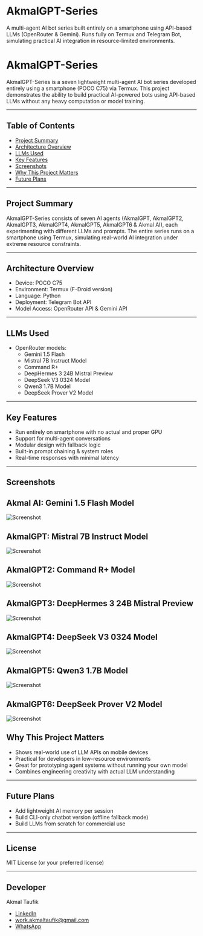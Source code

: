 # AkmalGPT-Series
A multi-agent AI bot series built entirely on a smartphone using API-based LLMs (OpenRouter & Gemini). Runs fully on Termux and Telegram Bot, simulating practical AI integration in resource-limited environments.
# AkmalGPT-Series

AkmalGPT-Series is a seven lightweight multi-agent AI bot series developed entirely using a smartphone (POCO C75) via Termux. This project demonstrates the ability to build practical AI-powered bots using API-based LLMs without any heavy computation or model training.

---

## Table of Contents
- [Project Summary](#project-summary)
- [Architecture Overview](#architecture-overview)
- [LLMs Used](#llms-used)
- [Key Features](#key-features)
- [Screenshots](#screenshots)
- [Why This Project Matters](#why-this-project-matters)
- [Future Plans](#future-plans)

---

## Project Summary

AkmalGPT-Series consists of seven AI agents (AkmalGPT, AkmalGPT2, AkmalGPT3, AkmalGPT4, AkmalGPT5, AkmalGPT6 & Akmal AI), each experimenting with different LLMs and prompts. The entire series runs on a smartphone using Termux, simulating real-world AI integration under extreme resource constraints.

---

## Architecture Overview
- Device: POCO C75
- Environment: Termux (F-Droid version)
- Language: Python
- Deployment: Telegram Bot API
- Model Access: OpenRouter API & Gemini API

---

## LLMs Used

- OpenRouter models:
  - Gemini 1.5 Flash
  - Mistral 7B Instruct Model
  - Command R+
  - DeepHermes 3 24B Mistral Preview
  - DeepSeek V3 0324 Model
  - Qwen3 1.7B Model
  - DeepSeek Prover V2 Model

---

## Key Features

- Run entirely on smartphone with no actual and proper GPU
- Support for multi-agent conversations
- Modular design with fallback logic
- Built-in prompt chaining & system roles
- Real-time responses with minimal latency

---

## Screenshots

## Akmal AI: Gemini 1.5 Flash Model
![Screenshot](./AkmalAIGemini1.5FlashModel.jpg)

## AkmalGPT: Mistral 7B Instruct Model
![Screenshot](./AkmalGPTMistral7BInstructModel.jpg)

## AkmalGPT2: Command R+ Model
![Screenshot](./AkmalGTP2CommandR+Model.jpg)

## AkmalGPT3: DeepHermes 3 24B Mistral Preview
![Screenshot](./AkmalGTP3DeepHermes324BMistralPreviewModel.jpg)

## AkmalGPT4: DeepSeek V3 0324 Model
![Screenshot](./AkmalGPT4DeepSeekV30324Model.jpg)

## AkmalGPT5: Qwen3 1.7B Model
![Screenshot](./AkmalGPT5Qwen31.7BModeljpg)

## AkmalGPT6: DeepSeek Prover V2 Model
![Screenshot](./AkmalGPT6DeepSeekProverV2jpg)


## Why This Project Matters

- Shows real-world use of LLM APIs on mobile devices
- Practical for developers in low-resource environments
- Great for prototyping agent systems without running your own model
- Combines engineering creativity with actual LLM understanding

---

## Future Plans

- Add lightweight AI memory per session
- Build CLI-only chatbot version (offline fallback mode)
- Build LLMs from scratch for commercial use
---

## License

MIT License (or your preferred license)

---

## Developer

Akmal Taufik
- [LinkedIn](https://www.linkedin.com/in/akmaltaufik)  
- work.akmaltaufik@gmail.com  
- [WhatsApp](https://wa.me/message/X5E7COZJHTFRK1)
